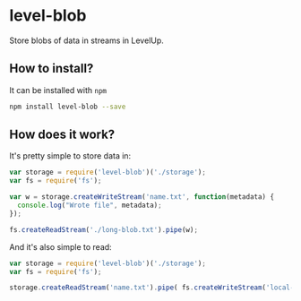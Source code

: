 # level-blob

Store blobs of data in streams in LevelUp.

How to install?
---------------

It can be installed with `npm`

```bash
npm install level-blob --save
```

How does it work?
-----------------

It's pretty simple to store data in:

```js
var storage = require('level-blob')('./storage');
var fs = require('fs');

var w = storage.createWriteStream('name.txt', function(metadata) {
  console.log("Wrote file", metadata);
});

fs.createReadStream('./long-blob.txt').pipe(w);
```

And it's also simple to read:

```js
var storage = require('level-blob')('./storage');
var fs = require('fs');

storage.createReadStream('name.txt').pipe( fs.createWriteStream('local-file.txt') );
```
